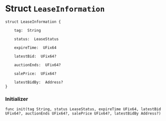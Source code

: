 # Struct `LeaseInformation`

```cadence
struct LeaseInformation {

    tag:  String

    status:  LeaseStatus

    expireTime:  UFix64

    latestBid:  UFix64?

    auctionEnds:  UFix64?

    salePrice:  UFix64?

    latestBidBy:  Address?
}
```


### Initializer

```cadence
func init(tag String, status LeaseStatus, expireTime UFix64, latestBid UFix64?, auctionEnds UFix64?, salePrice UFix64?, latestBidBy Address?)
```


